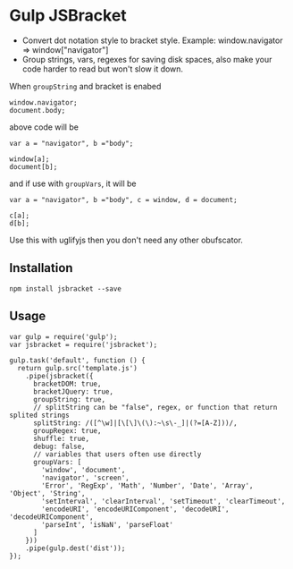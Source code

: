 # Gulp JSBracket

- Convert dot notation style to bracket style. Example: window.navigator => window["navigator"]
- Group strings, vars, regexes for saving disk spaces, also make your code harder to read but won't slow it down.

When `groupString` and bracket is enabed

```
window.navigator;
document.body;
```

above code will be

```
var a = "navigator", b ="body";

window[a];
document[b];
```

and if use with `groupVars`, it will be

```
var a = "navigator", b ="body", c = window, d = document;

c[a];
d[b];
```

Use this with uglifyjs then you don't need any other obufscator.

## Installation

`npm install jsbracket --save`

## Usage

```
var gulp = require('gulp');
var jsbracket = require('jsbracket');

gulp.task('default', function () {
  return gulp.src('template.js')
    .pipe(jsbracket({
      bracketDOM: true,
      bracketJQuery: true,
      groupString: true,
      // splitString can be "false", regex, or function that return splited strings
      splitString: /([^\w]|[\[\]\(\):~\s\-_]|(?=[A-Z]))/,
      groupRegex: true,
      shuffle: true,
      debug: false,
      // variables that users often use directly
      groupVars: [
        'window', 'document',
        'navigator', 'screen',
        'Error', 'RegExp', 'Math', 'Number', 'Date', 'Array', 'Object', 'String',
        'setInterval', 'clearInterval', 'setTimeout', 'clearTimeout',
        'encodeURI', 'encodeURIComponent', 'decodeURI', 'decodeURIComponent',
        'parseInt', 'isNaN', 'parseFloat'
      ]
    }))
    .pipe(gulp.dest('dist'));
});

```
